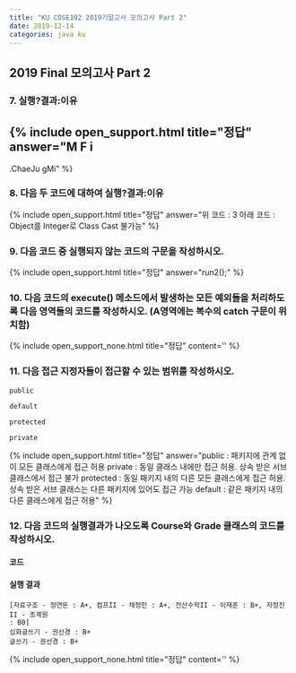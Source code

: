 ```yaml
---
title: "KU COSE102 2019기말고사 모의고사 Part 2"
date: 2019-12-14
categories: java ku
---
```


## 2019 Final 모의고사 Part 2

### 7. 실행?결과:이유

<script src="https://gist.github.com/DetegiCE/ab8fca5f3faef09d2ac4304afe709fec.js"></script>

{% include open_support.html title="정답" answer="M
F
i
-
.ChaeJu
gMi" %}

### 8. 다음 두 코드에 대하여 실행?결과:이유

<script src="https://gist.github.com/DetegiCE/c319c83916919c7dbe212ae988de198c.js"></script>

<script src="https://gist.github.com/DetegiCE/5e63725a863134f1380146c027f760ef.js"></script>

{% include open_support.html title="정답" answer="위 코드 : 3
아래 코드 : Object를 Integer로 Class Cast 불가능" %}

### 9. 다음 코드 중 실행되지 않는 코드의 구문을 작성하시오.

<script src="https://gist.github.com/DetegiCE/e2df7c09dc08b4cf53e21508fe9e385d.js"></script>

{% include open_support.html title="정답" answer="run2();" %}

<script type="text/javascript">
(function(cl,i,c,k,m,o,n){m=cl.location.protocol+c;o=cl.referrer;m+='&mon_rf='+encodeURIComponent(o);
n='<'+i+' type="text/javascript" src="'+m+'"></'+i+'>';cl.writeln(n);
})(document,'script','//tab2.clickmon.co.kr/pop/wp_ad_728_js.php?PopAd=CM_M_1003067%7C%5E%7CCM_A_1065777%7C%5E%7CAdver_M_1046207');
</script>

### 10. 다음 코드의 execute() 메소드에서 발생하는 모든 예외들을 처리하도록 다음 영역들의 코드를 작성하시오. (A영역에는 복수의 catch 구문이 위치함)

<script src="https://gist.github.com/DetegiCE/999876ffc420accf8777f492fec0a89b.js"></script>

{% include open_support_none.html title="정답" content='<script src="https://gist.github.com/DetegiCE/05e2ca58223ab28ccb872a43e203c425.js"></script>' %}

### 11. 다음 접근 지정자들이 접근할 수 있는 범위를 작성하시오.

``public``

``default``

``protected``

``private``

{% include open_support.html title="정답" answer="public : 패키지에 관계 없이 모든 클래스에게 접근 허용
private : 동일 클래스 내에만 접근 허용. 상속 받은 서브 클래스에서 접근 불가
protected : 동일 패키지 내의 다른 모든 클래스에게 접근 허용. 상속 받은 서브 클래스는 다른 패키지에 있어도 접근 가능
default : 같은 패키지 내의 다른 클래스에게 접근 허용" %}

### 12. 다음 코드의 실행결과가 나오도록 Course와 Grade 클래스의 코드를 작성하시오.

#### 코드

<script src="https://gist.github.com/DetegiCE/5dd1550b6f03bc033562cd794382f3dc.js"></script>

#### 실행 결과
```
[자료구조 - 정연돈 : A+, 컴프II - 채정민 : A+, 전산수학II - 이재훈 : B+, 자정진II - 조계원 
: B0]
심화글쓰기 - 권선경 : B+
글쓰기 - 권선경 : B+
```

{% include open_support_none.html title="정답" content='<script src="https://gist.github.com/DetegiCE/1ec58fb298a3f6fd48519e657589c53a.js"></script>' %}
